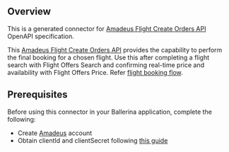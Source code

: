 ## Overview

This is a generated connector for [Amadeus Flight Create Orders API](https://developers.amadeus.com/self-service/category/air/api-doc/flight-create-orders) OpenAPI specification. 

This [Amadeus Flight Create Orders API](https://developers.amadeus.com/) provides the capability to perform the final booking for a chosen flight. 
Use this after completing a flight search with Flight Offers Search and confirming real-time price and availability with Flight Offers Price.
Refer [flight booking flow](https://developers.amadeus.com/get-started/create-a-flight-booking-engine-651).
 
## Prerequisites

Before using this connector in your Ballerina application, complete the following:

* Create [Amadeus](https://developers.amadeus.com/register) account
* Obtain clientId and clientSecret following [this guide](https://developers.amadeus.com/get-started/get-started-with-self-service-apis-335)